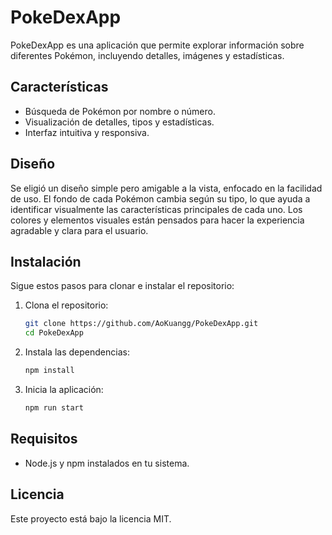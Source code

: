 # PokeDexApp

PokeDexApp es una aplicación que permite explorar información sobre diferentes Pokémon, incluyendo detalles, imágenes y estadísticas.

## Características

- Búsqueda de Pokémon por nombre o número.
- Visualización de detalles, tipos y estadísticas.
- Interfaz intuitiva y responsiva.

## Diseño

Se eligió un diseño simple pero amigable a la vista, enfocado en la facilidad de uso. El fondo de cada Pokémon cambia según su tipo, lo que ayuda a identificar visualmente las características principales de cada uno. Los colores y elementos visuales están pensados para hacer la experiencia agradable y clara para el usuario.

## Instalación

Sigue estos pasos para clonar e instalar el repositorio:

1. Clona el repositorio:

   ```bash
   git clone https://github.com/AoKuangg/PokeDexApp.git
   cd PokeDexApp
   ```

2. Instala las dependencias:

   ```bash
   npm install
   ```

3. Inicia la aplicación:
   ```bash
   npm run start
   ```

## Requisitos

- Node.js y npm instalados en tu sistema.

## Licencia

Este proyecto está bajo la licencia MIT.
